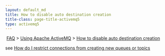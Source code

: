 ```yaml
---
layout: default_md
title: How to disable auto destination creation 
title-class: page-title-activemq5
type: activemq5
---
```


 [FAQ](faq) > [Using Apache ActiveMQ](using-apache-activemq) > [How to disable auto destination creation](how-to-disable-auto-destination-creation)


see [How do I restrict connections from creating new queues or topics](how-do-i-restrict-connections-from-creating-new-queues-or-topics)

